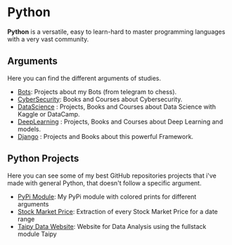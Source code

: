 # Python

**Python** is a versatile, easy to learn-hard to master programming languages with a very vast community.
<br>

## Arguments
Here you can find the different arguments of studies.

- [Bots](Bots/): Projects about my Bots (from telegram to chess).
- [CyberSecurity](CyberSecurity/): Books and Courses about Cybersecurity.
- [DataScience](DataScience/) : Projects, Books and Courses about Data Science with Kaggle or DataCamp.
- [DeepLearning](DeepLearning/) : Projects, Books and Courses about Deep Learning and models.
- [Django](Django/) : Projects and Books about this powerful Framework.


## Python Projects
Here you can see some of my best GitHub repositories projects that i've made with general Python, that doesn't follow a specific argument.

- [PyPi Module](https://github.com/gobbez/gobbezlearningtoolbox): My PyPi module with colored prints for different arguments
- [Stock Market Price](https://github.com/gobbez/StockMarketPrice): Extraction of every Stock Market Price for a date range
- [Taipy Data Website](https://github.com/gobbez/taipy_datawebsite): Website for Data Analysis using the fullstack module Taipy